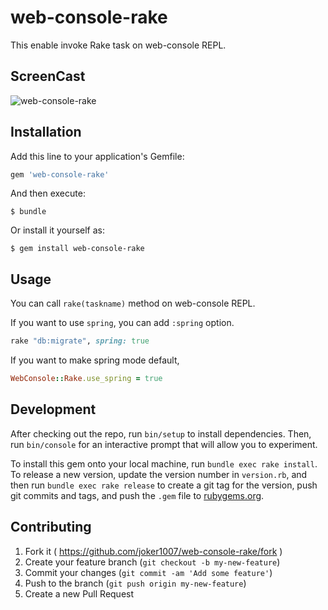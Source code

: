 # web-console-rake

This enable invoke Rake task on web-console REPL.

## ScreenCast

![web-console-rake](https://cloud.githubusercontent.com/assets/116996/6167767/20e28a5e-b302-11e4-934e-4430969a6805.gif)

## Installation

Add this line to your application's Gemfile:

```ruby
gem 'web-console-rake'
```

And then execute:

    $ bundle

Or install it yourself as:

    $ gem install web-console-rake

## Usage

You can call `rake(taskname)` method on web-console REPL.

If you want to use `spring`, you can add `:spring` option.

```ruby
rake "db:migrate", spring: true
```

If you want to make spring mode default,

```ruby
WebConsole::Rake.use_spring = true
```

## Development

After checking out the repo, run `bin/setup` to install dependencies. Then, run `bin/console` for an interactive prompt that will allow you to experiment. 

To install this gem onto your local machine, run `bundle exec rake install`. To release a new version, update the version number in `version.rb`, and then run `bundle exec rake release` to create a git tag for the version, push git commits and tags, and push the `.gem` file to [rubygems.org](https://rubygems.org).

## Contributing

1. Fork it ( https://github.com/joker1007/web-console-rake/fork )
2. Create your feature branch (`git checkout -b my-new-feature`)
3. Commit your changes (`git commit -am 'Add some feature'`)
4. Push to the branch (`git push origin my-new-feature`)
5. Create a new Pull Request
